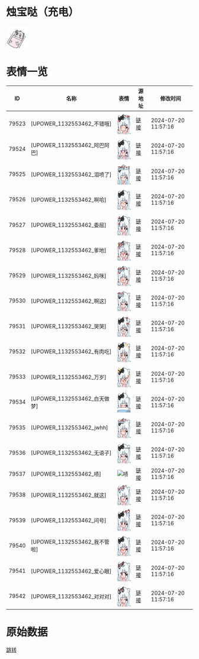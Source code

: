 # 烛宝哒（充电）

<img src="./cover.png" height="60" alt="cover" />

# 表情一览

|ID|名称|表情|源地址|修改时间|
|----|----|----|----|----|
|79523|[UPOWER_1132553462_不错哦]|<img src="./pic/079523_%5BUPOWER_1132553462_不错哦%5D.png" height="60" alt="不错哦"/>|[链接](https://i0.hdslb.com/bfs/garb/ad10724717194be36acf7acd982038e9f07d7895.png)|2024-07-20 11:57:16|
|79524|[UPOWER_1132553462_阿巴阿巴]|<img src="./pic/079524_%5BUPOWER_1132553462_阿巴阿巴%5D.png" height="60" alt="阿巴阿巴"/>|[链接](https://i0.hdslb.com/bfs/garb/86b8b33fba972119c2f9e4d4d23139bc0a7521c1.png)|2024-07-20 11:57:16|
|79525|[UPOWER_1132553462_泪喷了]|<img src="./pic/079525_%5BUPOWER_1132553462_泪喷了%5D.png" height="60" alt="泪喷了"/>|[链接](https://i0.hdslb.com/bfs/garb/cbff3a36018dce81ae4136947687c1ed04980184.png)|2024-07-20 11:57:16|
|79526|[UPOWER_1132553462_啊哈]|<img src="./pic/079526_%5BUPOWER_1132553462_啊哈%5D.png" height="60" alt="啊哈"/>|[链接](https://i0.hdslb.com/bfs/garb/4bb8c1bb45f148f281e873dcda796a61b41488ca.png)|2024-07-20 11:57:16|
|79527|[UPOWER_1132553462_委屈]|<img src="./pic/079527_%5BUPOWER_1132553462_委屈%5D.png" height="60" alt="委屈"/>|[链接](https://i0.hdslb.com/bfs/garb/ddee7764862616e1170c7d6b8e409132d6dab5d8.png)|2024-07-20 11:57:16|
|79528|[UPOWER_1132553462_爹地]|<img src="./pic/079528_%5BUPOWER_1132553462_爹地%5D.png" height="60" alt="爹地"/>|[链接](https://i0.hdslb.com/bfs/garb/586f690e6bd0eff307f47b37044e0f62c9d08691.png)|2024-07-20 11:57:16|
|79529|[UPOWER_1132553462_妈咪]|<img src="./pic/079529_%5BUPOWER_1132553462_妈咪%5D.png" height="60" alt="妈咪"/>|[链接](https://i0.hdslb.com/bfs/garb/d10098496a42ce8532653f083cc9a9101dee7368.png)|2024-07-20 11:57:16|
|79530|[UPOWER_1132553462_啊这]|<img src="./pic/079530_%5BUPOWER_1132553462_啊这%5D.png" height="60" alt="啊这"/>|[链接](https://i0.hdslb.com/bfs/garb/e0a6d083d2c4cd0816e60dcfebfa696f72c42258.png)|2024-07-20 11:57:16|
|79531|[UPOWER_1132553462_哭哭]|<img src="./pic/079531_%5BUPOWER_1132553462_哭哭%5D.png" height="60" alt="哭哭"/>|[链接](https://i0.hdslb.com/bfs/garb/da1b20307ec739f9316aa9ab4eafe3726bc1b56e.png)|2024-07-20 11:57:16|
|79532|[UPOWER_1132553462_有肉吃]|<img src="./pic/079532_%5BUPOWER_1132553462_有肉吃%5D.png" height="60" alt="有肉吃"/>|[链接](https://i0.hdslb.com/bfs/garb/7f4913447afb046d1b95baafe86bb2d47abc367b.png)|2024-07-20 11:57:16|
|79533|[UPOWER_1132553462_万岁]|<img src="./pic/079533_%5BUPOWER_1132553462_万岁%5D.png" height="60" alt="万岁"/>|[链接](https://i0.hdslb.com/bfs/garb/41d46d543f0fe004e9d865a70d3d2654420944cb.png)|2024-07-20 11:57:16|
|79534|[UPOWER_1132553462_白天做梦]|<img src="./pic/079534_%5BUPOWER_1132553462_白天做梦%5D.png" height="60" alt="白天做梦"/>|[链接](https://i0.hdslb.com/bfs/garb/e722a5e382add087d49a5915155c07293767f956.png)|2024-07-20 11:57:16|
|79535|[UPOWER_1132553462_jwhh]|<img src="./pic/079535_%5BUPOWER_1132553462_jwhh%5D.png" height="60" alt="jwhh"/>|[链接](https://i0.hdslb.com/bfs/garb/14577f8b0ed481e229cf8e3fef32f306f0c5af0a.png)|2024-07-20 11:57:16|
|79536|[UPOWER_1132553462_无语子]|<img src="./pic/079536_%5BUPOWER_1132553462_无语子%5D.png" height="60" alt="无语子"/>|[链接](https://i0.hdslb.com/bfs/garb/3884368a3dae526cc2d1170daa1a35c6e902dc01.png)|2024-07-20 11:57:16|
|79537|[UPOWER_1132553462_啧]|<img src="./pic/079537_%5BUPOWER_1132553462_啧%5D.png" height="60" alt="啧"/>|[链接](https://i0.hdslb.com/bfs/garb/617f5ec0a3eb1a53718d3362e9b1a8cf3fec5a21.png)|2024-07-20 11:57:16|
|79538|[UPOWER_1132553462_就这]|<img src="./pic/079538_%5BUPOWER_1132553462_就这%5D.png" height="60" alt="就这"/>|[链接](https://i0.hdslb.com/bfs/garb/ed09a7680d9484822adeee3a7b60d7a9dee06d5a.png)|2024-07-20 11:57:16|
|79539|[UPOWER_1132553462_问号]|<img src="./pic/079539_%5BUPOWER_1132553462_问号%5D.png" height="60" alt="问号"/>|[链接](https://i0.hdslb.com/bfs/garb/b6dedaf0686affc43914baf7d4e324f379792518.png)|2024-07-20 11:57:16|
|79540|[UPOWER_1132553462_我不管啦]|<img src="./pic/079540_%5BUPOWER_1132553462_我不管啦%5D.png" height="60" alt="我不管啦"/>|[链接](https://i0.hdslb.com/bfs/garb/2e75d2fa6608f0e40582d8673f9a55035d9a6c47.png)|2024-07-20 11:57:16|
|79541|[UPOWER_1132553462_爱心眼]|<img src="./pic/079541_%5BUPOWER_1132553462_爱心眼%5D.png" height="60" alt="爱心眼"/>|[链接](https://i0.hdslb.com/bfs/garb/3f3443a8059e18fe8d5de0e8cdb7bf7d181297e2.png)|2024-07-20 11:57:16|
|79542|[UPOWER_1132553462_对对对]|<img src="./pic/079542_%5BUPOWER_1132553462_对对对%5D.png" height="60" alt="对对对"/>|[链接](https://i0.hdslb.com/bfs/garb/6bbf7ee8dadb0d1889f1da41c72d101847b5607d.png)|2024-07-20 11:57:16|

# 原始数据

[跳转](./raw.json)

